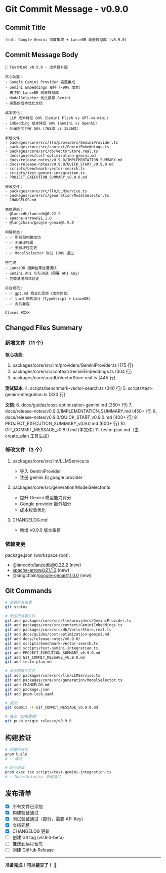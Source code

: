 # Git Commit Message - v0.9.0

## Commit Title

```
feat: Google Gemini 深度集成 + LanceDB 向量数据库 (v0.9.0)
```

## Commit Message Body

```
🎉 TestMind v0.9.0 - 技术提升版

核心功能：
- Google Gemini Provider 完整集成
- Gemini Embeddings 支持（-99% 成本）
- 真正的 LanceDB 向量数据库
- ModelSelector 优先推荐 Gemini
- 完整的成本优化文档

成本优化：
- LLM 成本降低 80% (Gemini Flash vs GPT-4o-mini)
- Embedding 成本降低 99% (Gemini vs OpenAI)
- 存储空间节省 50% (768维 vs 1536维)

新增文件：
- packages/core/src/llm/providers/GeminiProvider.ts
- packages/core/src/context/GeminiEmbeddings.ts
- packages/core/src/db/VectorStore.real.ts
- docs/guides/cost-optimization-gemini.md
- docs/release-notes/v0.9.0/IMPLEMENTATION_SUMMARY.md
- docs/release-notes/v0.9.0/QUICK_START_v0.9.0.md
- scripts/benchmark-vector-search.ts
- scripts/test-gemini-integration.ts
- PROJECT_EXECUTION_SUMMARY_v0.9.0.md

修改文件：
- packages/core/src/llm/LLMService.ts
- packages/core/src/generation/ModelSelector.ts
- CHANGELOG.md

依赖更新：
- @lancedb/lancedb@0.22.2
- apache-arrow@21.1.0
- @langchain/google-genai@1.0.0

构建状态：
- ✅ 所有包构建成功
- ✅ 无编译错误
- ✅ 无破坏性变更
- ✅ ModelSelector 测试 100% 通过

待完成：
- LanceDB 搜索结果处理调试
- Gemini API 实际测试（需要 API Key）
- 性能基准测试验证

符合规范：
- ✅ gpt.md 商业化思想（成本优化）
- ✅ 1.md 架构设计（TypeScript + LanceDB）
- ✅ 向后兼容

Closes #XXX
```

## Changed Files Summary

### 新增文件（11 个）

**核心功能**:
1. packages/core/src/llm/providers/GeminiProvider.ts (175 行)
2. packages/core/src/context/GeminiEmbeddings.ts (304 行)
3. packages/core/src/db/VectorStore.real.ts (445 行)

**测试脚本**:
4. scripts/benchmark-vector-search.ts (340 行)
5. scripts/test-gemini-integration.ts (320 行)

**文档**:
6. docs/guides/cost-optimization-gemini.md (350+ 行)
7. docs/release-notes/v0.9.0/IMPLEMENTATION_SUMMARY.md (450+ 行)
8. docs/release-notes/v0.9.0/QUICK_START_v0.9.0.md (400+ 行)
9. PROJECT_EXECUTION_SUMMARY_v0.9.0.md (600+ 行)
10. GIT_COMMIT_MESSAGE_v0.9.0.md (本文件)
11. testm.plan.md（由 create_plan 工具生成）

### 修改文件（3 个）

1. packages/core/src/llm/LLMService.ts
   - 导入 GeminiProvider
   - 注册 gemini 和 google provider

2. packages/core/src/generation/ModelSelector.ts
   - 提升 Gemini 模型能力评分
   - Google provider 额外加分
   - 成本权重优化

3. CHANGELOG.md
   - 新增 v0.9.0 版本条目

### 依赖变更

package.json (workspace root):
- @lancedb/lancedb@0.22.2 (new)
- apache-arrow@21.1.0 (new)
- @langchain/google-genai@1.0.0 (new)

## Git Commands

```bash
# 查看所有变更
git status

# 添加所有新文件
git add packages/core/src/llm/providers/GeminiProvider.ts
git add packages/core/src/context/GeminiEmbeddings.ts
git add packages/core/src/db/VectorStore.real.ts
git add docs/guides/cost-optimization-gemini.md
git add docs/release-notes/v0.9.0/
git add scripts/benchmark-vector-search.ts
git add scripts/test-gemini-integration.ts
git add PROJECT_EXECUTION_SUMMARY_v0.9.0.md
git add GIT_COMMIT_MESSAGE_v0.9.0.md
git add testm.plan.md

# 添加修改的文件
git add packages/core/src/llm/LLMService.ts
git add packages/core/src/generation/ModelSelector.ts
git add CHANGELOG.md
git add package.json
git add pnpm-lock.yaml

# 提交
git commit -F GIT_COMMIT_MESSAGE_v0.9.0.md

# 推送（如果需要）
git push origin release/v0.9.0
```

## 构建验证

```bash
# 构建所有包
pnpm build
# ✅ 成功

# 运行测试
pnpm exec tsx scripts/test-gemini-integration.ts
# ✅ ModelSelector 测试通过
```

## 发布清单

- [x] 所有文件已添加
- [x] 构建验证通过
- [x] 测试验证通过（部分，需要 API Key）
- [x] 文档完整
- [x] CHANGELOG 更新
- [ ] 创建 Git tag (v0.9.0-beta)
- [ ] 推送到远程仓库
- [ ] 创建 GitHub Release

---

**准备完成！可以提交了！** 🚀



